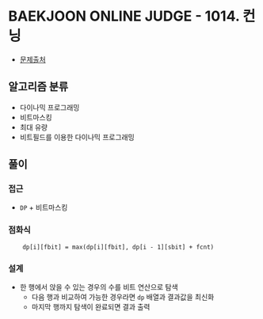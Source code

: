 # BAEKJOON ONLINE JUDGE - 1014. 컨닝

- [문제출처](https://www.acmicpc.net/problem/1014 '1014. 컨닝')

## 알고리즘 분류

- 다이나믹 프로그래밍
- 비트마스킹
- 최대 유량
- 비트필드를 이용한 다이나믹 프로그래밍

## 풀이

### 접근

- `DP` + 비트마스킹

### 점화식

```
    dp[i][fbit] = max(dp[i][fbit], dp[i - 1][sbit] + fcnt)
```

### 설계

- 한 행에서 앉을 수 있는 경우의 수를 비트 연산으로 탐색
  - 다음 행과 비교하여 가능한 경우라면 `dp` 배열과 결과값을 최신화
  - 마지막 행까지 탐색이 완료되면 결과 출력
